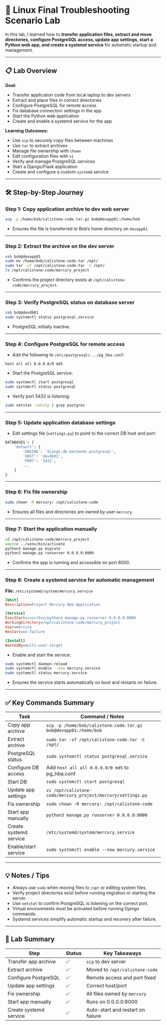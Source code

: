 # 🐧 Linux Final Troubleshooting Scenario Lab

In this lab, I learned how to **transfer application files, extract and move directories, configure PostgreSQL access, update app settings, start a Python web app, and create a systemd service** for automatic startup and management.

---

## 📋 Lab Overview

**Goal:**

* Transfer application code from local laptop to dev servers
* Extract and place files in correct directories
* Configure PostgreSQL for remote access
* Fix database connection settings in the app
* Start the Python web application
* Create and enable a systemd service for the app

**Learning Outcomes:**

* Use `scp` to securely copy files between machines
* Use `tar` to extract archives
* Manage file ownership with `chown`
* Edit configuration files with `vi`
* Verify and manage PostgreSQL services
* Start a Django/Flask application
* Create and configure a custom `systemd` service

---

## 🛠 Step-by-Step Journey

### Step 1: Copy application archive to dev web server

```bash
scp -p /home/bob/calistone-code.tar.gz bob@devapp01:/home/bob
```

* Ensures the file is transferred to Bob’s home directory on `devapp01`.

---

### Step 2: Extract the archive on the dev server

```bash
ssh bob@devapp01
sudo mv /home/bob/calistone-code.tar /opt/
sudo tar -xf /opt/calistone-code.tar -C /opt/
ls /opt/calistone-code/mercury_project
```

* Confirms the project directory exists at `/opt/calistone-code/mercury_project`.

---

### Step 3: Verify PostgreSQL status on database server

```bash
ssh bob@devdb01
sudo systemctl status postgresql.service
```

* PostgreSQL initially inactive.

---

### Step 4: Configure PostgreSQL for remote access

* Add the following to `/etc/postgresql/.../pg_hba.conf`:

```text
host all all 0.0.0.0/0 md5
```

* Start the PostgreSQL service:

```bash
sudo systemctl start postgresql
sudo systemctl status postgresql
```

* Verify port 5432 is listening:

```bash
sudo netstat -natulp | grep postgres
```

---

### Step 5: Update application database settings

* Edit settings file (`settings.py`) to point to the correct DB host and port:

```python
DATABASES = {
    'default': {
        'ENGINE': 'django.db.backends.postgresql',
        'HOST': 'devdb01',
        'PORT': '5432',
        ...
    }
}
```

---

### Step 6: Fix file ownership

```bash
sudo chown -R mercury: /opt/calistone-code
```

* Ensures all files and directories are owned by user `mercury`.

---

### Step 7: Start the application manually

```bash
cd /opt/calistone-code/mercury_project
source ../venv/bin/activate
python3 manage.py migrate
python3 manage.py runserver 0.0.0.0:8000
```

* Confirms the app is running and accessible on port 8000.

---

### Step 8: Create a systemd service for automatic management

**File:** `/etc/systemd/system/mercury.service`

```ini
[Unit]
Description=Project Mercury Web Application

[Service]
ExecStart=/usr/bin/python3 manage.py runserver 0.0.0.0:8000
WorkingDirectory=/opt/calistone-code/mercury_project
User=mercury
Restart=on-failure

[Install]
WantedBy=multi-user.target
```

* Enable and start the service:

```bash
sudo systemctl daemon-reload
sudo systemctl enable --now mercury.service
sudo systemctl status mercury.service
```

* Ensures the service starts automatically on boot and restarts on failure.

---

## ✅ Key Commands Summary

| Task                   | Command / Notes                                                 |
| ---------------------- | --------------------------------------------------------------- |
| Copy app archive       | `scp -p /home/bob/calistone-code.tar.gz bob@devapp01:/home/bob` |
| Extract archive        | `sudo tar -xf /opt/calistone-code.tar -C /opt/`                 |
| PostgreSQL status      | `sudo systemctl status postgresql.service`                      |
| Configure DB access    | Add `host all all 0.0.0.0/0 md5` to pg_hba.conf                 |
| Start DB               | `sudo systemctl start postgresql`                               |
| Update app settings    | `vi /opt/calistone-code/mercury_project/mercury/settings.py`    |
| Fix ownership          | `sudo chown -R mercury: /opt/calistone-code`                    |
| Start app manually     | `python3 manage.py runserver 0.0.0.0:8000`                      |
| Create systemd service | `/etc/systemd/system/mercury.service`                           |
| Enable/start service   | `sudo systemctl enable --now mercury.service`                   |

---

## 💡 Notes / Tips

* Always use `sudo` when moving files to `/opt` or editing system files.
* Verify project directories exist before running migration or starting the server.
* Use `netstat` to confirm PostgreSQL is listening on the correct port.
* Virtual environments must be activated before running Django commands.
* Systemd services simplify automatic startup and recovery after failure.

---

## 📌 Lab Summary

| Step                   | Status | Key Takeaways                     |
| ---------------------- | ------ | --------------------------------- |
| Transfer app archive   | ✅      | `scp` to dev server               |
| Extract archive        | ✅      | Moved to `/opt/calistone-code`    |
| Configure PostgreSQL   | ✅      | Remote access and port fixed      |
| Update app settings    | ✅      | Correct host/port                 |
| Fix ownership          | ✅      | All files owned by `mercury`      |
| Start app manually     | ✅      | Runs on 0.0.0.0:8000              |
| Create systemd service | ✅      | Auto-start and restart on failure |
